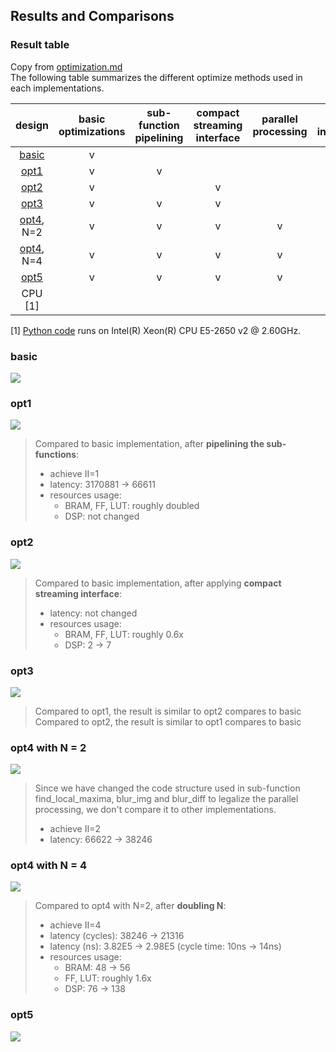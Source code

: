 
## Results and Comparisons

### Result table
Copy from [optimization.md](./optimization.md)  
The following table summarizes the different optimize methods used in each implementations.

|  design                         | basic optimizations | sub-function pipelining | compact streaming interface | parallel processing | m_axi interface | latency(ms) | BRAM | DSP | FF | LUT |
| :-----------------------------: | :-----------------: |:-----------------------:|:---------------------------:|:-------------------:|:---------------:| :------------: |:----:|:---:|:----:|:-----:|
| [basic](./../src/kernel_basic/) |         v           |                         |                             |                     |                 | 31.708  |  80  | 2 | 9214 | 10352 |
| [opt1](./../src/kernel_opt1/)   |         v           |            v            |                             |                     |                 | 0.666   |  164 | 2 | 17557| 15446 |
| [opt2](./../src/kernel_opt2/)   |         v           |                         |              v              |                     |                 | 31.708  | 54 | 7  | 6821 | 8644 |
| [opt3](./../src/kernel_opt3/)   |         v           |            v            |              v              |                     |                 |  0.666 | 116 | 38 | 14468 | 12463 |
| [opt4](./../src/kernel_opt4/), N=2   |         v      |            v            |              v              |          v          |                 | 0.382 | 48 | 76  | 15965 | 16721 |
| [opt4](./../src/kernel_opt4/), N=4   |         v      |            v            |              v              |          v          |                 | 0.298 | 56 | 138 | 23465 | 26791 |
| [opt5](./../src/kernel_opt5/)   |         v           |            v            |              v              |          v          |       v         | 0.384 | 112 | 76 | 30157 | 45530 |
| CPU [1]                         |                     |                         |                             |                     |                 | 235 | x | x | x | x |

[1] [Python code](./../src/host/HCD.py) runs on Intel(R) Xeon(R) CPU E5-2650 v2 @ 2.60GHz.

### basic
![](https://i.imgur.com/uX4Ui8P.png)

### opt1
![](https://i.imgur.com/FGn68QL.png)
> Compared to basic implementation, after **pipelining the sub-functions**:
> * achieve II=1
> * latency: 3170881 -> 66611
> * resources usage:
>     * BRAM, FF, LUT: roughly doubled
>     * DSP: not changed


### opt2
![](https://i.imgur.com/qlO3ITu.png)
> Compared to basic implementation, after applying **compact streaming interface**:
> * latency: not changed
> * resources usage:
>     * BRAM, FF, LUT: roughly 0.6x
>     * DSP: 2 -> 7

### opt3
![](https://i.imgur.com/z3P3V5W.png)
> Compared to opt1, the result is similar to opt2 compares to basic  
> Compared to opt2, the result is similar to opt1 compares to basic

### opt4 with N = 2
![](https://i.imgur.com/fktOwD9.png)
> Since we have changed the code structure used in sub-function find_local_maxima, blur_img and blur_diff to legalize the parallel processing, we don't compare it to other implementations.
> * achieve II=2
> * latency: 66622 -> 38246

### opt4 with N = 4
![](https://i.imgur.com/LOUZraa.png)
> Compared to opt4 with N=2, after **doubling N**:
> * achieve II=4
> * latency (cycles): 38246 -> 21316
> * latency (ns): 3.82E5 -> 2.98E5 (cycle time: 10ns -> 14ns)
> * resources usage:
>     * BRAM: 48 -> 56
>     * FF, LUT: roughly 1.6x
>     * DSP: 76 -> 138

### opt5
![](https://i.imgur.com/hQCXHwP.png)
